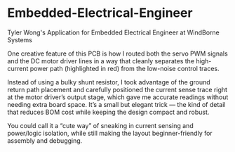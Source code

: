 # Embedded-Electrical-Engineer
Tyler Wong's Application for Embedded Electrical Engineer at WindBorne Systems

One creative feature of this PCB is how I routed both the servo PWM signals and the DC motor driver lines in a way that cleanly separates the high-current power path (highlighted in red) from the low-noise control traces.

Instead of using a bulky shunt resistor, I took advantage of the ground return path placement and carefully positioned the current sense trace right at the motor driver’s output stage, which gave me accurate readings without needing extra board space. It’s a small but elegant trick — the kind of detail that reduces BOM cost while keeping the design compact and robust.

You could call it a “cute way” of sneaking in current sensing and power/logic isolation, while still making the layout beginner-friendly for assembly and debugging.

